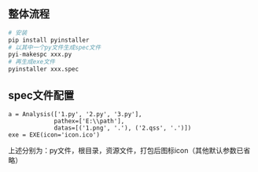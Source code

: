 ## 整体流程

```python
# 安装
pip install pyinstaller
# 以其中一个py文件生成spec文件
pyi-makespc xxx.py
# 再生成exe文件
pyinstaller xxx.spec
```

## spec文件配置

```
a = Analysis(['1.py', '2.py', '3.py'],
             pathex=['E:\\path'],
             datas=[('1.png', '.'), ('2.qss', '.')])                          
exe = EXE(icon='icon.ico')
```

上述分别为：py文件，根目录，资源文件，打包后图标icon（其他默认参数已省略）